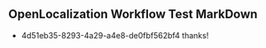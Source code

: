 ## OpenLocalization Workflow Test MarkDown
* 4d51eb35-8293-4a29-a4e8-de0fbf562bf4 thanks!

<!--HONumber=Jul16_HO3-->


